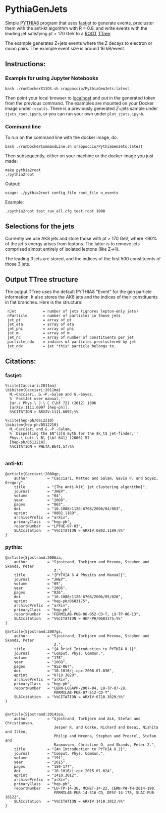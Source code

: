 # PythiaGenJets

Simple [PYTHIA8](http://home.thep.lu.se/Pythia/) program that uses [fastjet](http://fastjet.fr) to generate events, precluster them with the anti-kt algorithm with R = 0.8, and write events with the leading jet satisfying pt > 170 GeV to a [ROOT](http://root.cern.ch) [TTree](https://root.cern.ch/doc/v608/classTTree.html).

The example generates Z+jets events where the Z decays to electron or muon pairs. The example event size is around 16 kB/event. 


## Instructions:

### Example for using Jupyter Notebooks

```
bash ./runDockerX11OS.sh srappoccio/PythiaGenJets:latest
```

Then point your local browser to [localhost](http://localhost:8888) and put in the generated token from the previous command. The examples are mounted on your Docker image under `results`. There is a previously generated $Z+$jets sample under `zjets_root.ipynb`, or you can run your own under `plot_zjets.ipynb`. 

### Command line

To run on the command line with the docker image, do:

```
bash ./runDockerCommandLine.sh srappoccio/PythiaGenJets:latest
```

Then subsequently, either on your machine or the docker image you just made:


```
make pythia2root
./pythia2root 
```
Output:
```
usage: ./pythia2root config_file root_file n_events
```

Example:
```
./pythia2root test_run_all.cfg test.root 1000
```

## Selections for the jets

Currently we use AK8 jets and store those with pt > 170 GeV, where <90% of the jet's energy arises from leptons.
The latter is to remove jets comprised almost entirely of isolated leptons (like Z->ll). 

The leading 3 jets are stored, and the indices of the first 500 constituents of those 3 jets. 

## Output TTree structure

The output TTree uses the default PYTHIA8 "Event" for the gen particle information. It also stores the AK8 jets and the indices of their constituents in flat branches. Here is the structure:

```
 nJet            = number of jets (ignores lepton-only jets)
 nParticle       = number of particles in those jets
 jet_pt          = array of pt
 jet_eta         = array of eta
 jet_phi         = array of phi
 jet_m           = array of m
 jet_nc          = array of number of constituents per jet
 particle_ndx    = indices of particles preclustered by jet
 jet_ndx         = jet "this" particle belongs to. 
```

## Citations:

### fastjet:

```
%\cite{Cacciari:2011ma}
\bibitem{Cacciari:2011ma}
  M.~Cacciari, G.~P.~Salam and G.~Soyez,
  %``FastJet user manual,''
  Eur.\ Phys.\ J.\ C {\bf 72} (2012) 1896
  [arXiv:1111.6097 [hep-ph]].
  %%CITATION = ARXIV:1111.6097;%%

%\cite{hep-ph/0512210}
\bibitem{hep-ph/0512210}
  M.~Cacciari and G.~P.~Salam,
  %``Dispelling the $N^{3}$ myth for the $k_t$ jet-finder,''
  Phys.\ Lett.\ B\ {\bf 641} (2006) 57
  [hep-ph/0512210].
  %%CITATION = PHLTA,B641,57;%%
  
  ```
  
  ### anti-kt:
  
  ```
  @article{Cacciari:2008gp,
      author         = "Cacciari, Matteo and Salam, Gavin P. and Soyez, Gregory",
      title          = "{The Anti-k(t) jet clustering algorithm}",
      journal        = "JHEP",
      volume         = "04",
      year           = "2008",
      pages          = "063",
      doi            = "10.1088/1126-6708/2008/04/063",
      eprint         = "0802.1189",
      archivePrefix  = "arXiv",
      primaryClass   = "hep-ph",
      reportNumber   = "LPTHE-07-03",
      SLACcitation   = "%%CITATION = ARXIV:0802.1189;%%"
}
```
  
  ### pythia:
  
  ```
  @article{Sjostrand:2006za,
      author         = "Sjostrand, Torbjorn and Mrenna, Stephen and Skands, Peter
                        Z.",
      title          = "{PYTHIA 6.4 Physics and Manual}",
      journal        = "JHEP",
      volume         = "05",
      year           = "2006",
      pages          = "026",
      doi            = "10.1088/1126-6708/2006/05/026",
      eprint         = "hep-ph/0603175",
      archivePrefix  = "arXiv",
      primaryClass   = "hep-ph",
      reportNumber   = "FERMILAB-PUB-06-052-CD-T, LU-TP-06-13",
      SLACcitation   = "%%CITATION = HEP-PH/0603175;%%"
}

@article{Sjostrand:2007gs,
      author         = "Sjostrand, Torbjorn and Mrenna, Stephen and Skands, Peter
                        Z.",
      title          = "{A Brief Introduction to PYTHIA 8.1}",
      journal        = "Comput. Phys. Commun.",
      volume         = "178",
      year           = "2008",
      pages          = "852-867",
      doi            = "10.1016/j.cpc.2008.01.036",
      eprint         = "0710.3820",
      archivePrefix  = "arXiv",
      primaryClass   = "hep-ph",
      reportNumber   = "CERN-LCGAPP-2007-04, LU-TP-07-28,
                        FERMILAB-PUB-07-512-CD-T",
      SLACcitation   = "%%CITATION = ARXIV:0710.3820;%%"
}


@article{Sjostrand:2014zea,
      author         = "Sjöstrand, Torbjörn and Ask, Stefan and Christiansen,
                        Jesper R. and Corke, Richard and Desai, Nishita and Ilten,
                        Philip and Mrenna, Stephen and Prestel, Stefan and
                        Rasmussen, Christine O. and Skands, Peter Z.",
      title          = "{An Introduction to PYTHIA 8.2}",
      journal        = "Comput. Phys. Commun.",
      volume         = "191",
      year           = "2015",
      pages          = "159-177",
      doi            = "10.1016/j.cpc.2015.01.024",
      eprint         = "1410.3012",
      archivePrefix  = "arXiv",
      primaryClass   = "hep-ph",
      reportNumber   = "LU-TP-14-36, MCNET-14-22, CERN-PH-TH-2014-190,
                        FERMILAB-PUB-14-316-CD, DESY-14-178, SLAC-PUB-16122",
      SLACcitation   = "%%CITATION = ARXIV:1410.3012;%%"
}


```
